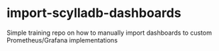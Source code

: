 # import-scylladb-dashboards
Simple training repo on how to manually import dashboards to custom Prometheus/Grafana implementations
